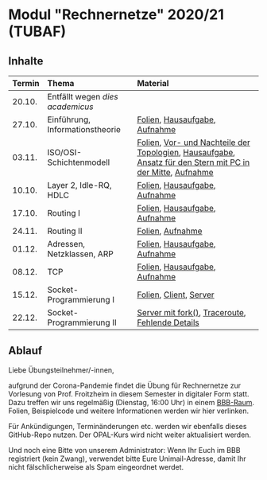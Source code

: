 # Modul "Rechnernetze" 2020/21 (TUBAF)

## Inhalte

| Termin              | Thema                             | Material                                                                               |
| :------------------ | :-------------------------------- | :------------------------------------------------------------------------------------- |
| 20.10.              | Entfällt wegen *dies academicus*  |                                                                                        |
| 27.10.              | Einführung, Informationstheorie   | [Folien](https://github.com/JayTee42/tubaf-rn-2020-21/blob/main/01-Informationstheorie/Folien.pdf), [Hausaufgabe](https://github.com/JayTee42/tubaf-rn-2020-21/blob/main/01-Informationstheorie/HA.pdf), [Aufnahme](https://teach.informatik.tu-freiberg.de/playback/presentation/2.0/playback.html?meetingId=e1de5adf5f8a28e92d09eae13ddf8339c94beb77-1603810643140)                              |
| 03.11.              | ISO/OSI-Schichtenmodell           | [Folien](https://github.com/JayTee42/tubaf-rn-2020-21/blob/main/02%20-%20ISO_OSI/Folien.pdf), [Vor- und Nachteile der Topologien](https://github.com/JayTee42/tubaf-rn-2020-21/blob/main/02%20-%20ISO_OSI/topos.txt), [Hausaufgabe](https://github.com/JayTee42/tubaf-rn-2020-21/blob/main/02%20-%20ISO_OSI/HA.pdf), [Ansatz für den Stern mit PC in der Mitte](https://github.com/JayTee42/tubaf-rn-2020-21/blob/main/02%20-%20ISO_OSI/Ansatz.md), [Aufnahme](https://teach.informatik.tu-freiberg.de/playback/presentation/2.0/playback.html?meetingId=e1de5adf5f8a28e92d09eae13ddf8339c94beb77-1604414862328)                                                                                  |
| 10.10.              | Layer 2, Idle-RQ, HDLC            | [Folien](https://github.com/JayTee42/tubaf-rn-2020-21/blob/main/03%20-%20Layer%202%2C%20Idle-RQ%2C%20HDLC/Folien.pdf), [Hausaufgabe](https://github.com/JayTee42/tubaf-rn-2020-21/blob/main/03%20-%20Layer%202%2C%20Idle-RQ%2C%20HDLC/HA.pdf), [Aufnahme](https://teach.informatik.tu-freiberg.de/playback/presentation/2.0/playback.html?meetingId=e1de5adf5f8a28e92d09eae13ddf8339c94beb77-1605019434962) |
| 17.10.              | Routing I            | [Folien](https://github.com/JayTee42/tubaf-rn-2020-21/blob/main/04%20-%20Routing%20I/Folien.pdf), [Hausaufgabe](https://github.com/JayTee42/tubaf-rn-2020-21/blob/main/04%20-%20Routing%20I/HA.pdf), [Aufnahme](https://teach.informatik.tu-freiberg.de/playback/presentation/2.0/playback.html?meetingId=e1de5adf5f8a28e92d09eae13ddf8339c94beb77-1605625195002) |
| 24.11.              | Routing II           | [Folien](https://github.com/JayTee42/tubaf-rn-2020-21/blob/main/05%20-%20Routing%20II/Folien.pdf), [Aufnahme](https://teach.informatik.tu-freiberg.de/playback/presentation/2.0/playback.html?meetingId=e1de5adf5f8a28e92d09eae13ddf8339c94beb77-1606230022991) |
| 01.12.              | Adressen, Netzklassen, ARP | [Folien](https://github.com/JayTee42/tubaf-rn-2020-21/blob/main/06%20-%20Adressen%2C%20Netzklassen%2C%20ARP/Folien.pdf), [Hausaufgabe](https://github.com/JayTee42/tubaf-rn-2020-21/blob/main/06%20-%20Adressen%2C%20Netzklassen%2C%20ARP/HA.pdf), [Aufnahme](https://teach.informatik.tu-freiberg.de/playback/presentation/2.0/playback.html?meetingId=e1de5adf5f8a28e92d09eae13ddf8339c94beb77-1606834721703) |
| 08.12.              | TCP | [Folien](https://github.com/JayTee42/tubaf-rn-2020-21/blob/main/07%20-%20TCP/Folien.pdf), [Hausaufgabe](https://github.com/JayTee42/tubaf-rn-2020-21/blob/main/07%20-%20TCP/HA.pdf), [Aufnahme](https://teach.informatik.tu-freiberg.de/playback/presentation/2.0/playback.html?meetingId=e1de5adf5f8a28e92d09eae13ddf8339c94beb77-1607439440034) |
| 15.12.              | Socket-Programmierung I | [Folien](https://github.com/JayTee42/tubaf-rn-2020-21/blob/main/08%20-%20Socket-Programmierung/Folien.pdf), [Client](https://github.com/JayTee42/tubaf-rn-2020-21/blob/main/08%20-%20Socket-Programmierung/tubaclt.c), [Server](https://github.com/JayTee42/tubaf-rn-2020-21/blob/main/08%20-%20Socket-Programmierung/tubasrv.c) |
| 22.12.              | Socket-Programmierung II | [Server mit fork()](https://github.com/JayTee42/tubaf-rn-2020-21/blob/main/09%20-%20Socket-Programmierung%20II/tubasrv.c), [Traceroute](https://github.com/JayTee42/tubaf-rn-2020-21/blob/main/09%20-%20Socket-Programmierung%20II/tubatracert.c), [Fehlende Details](https://github.com/JayTee42/tubaf-rn-2020-21/blob/main/09%20-%20Socket-Programmierung%20II/details.md) |

## Ablauf
Liebe Übungsteilnehmer/-innen,

aufgrund der Corona-Pandemie findet die Übung für Rechnernetze zur Vorlesung von Prof. Froitzheim in diesem Semester in digitaler Form statt. Dazu treffen wir uns regelmäßig (Dienstag, 16:00 Uhr) in einem [BBB-Raum](https://teach.informatik.tu-freiberg.de/b/jon-9eq-mpq-tz9). Folien, Beispielcode und weitere Informationen werden wir hier verlinken.

Für Ankündigungen, Terminänderungen etc. werden wir ebenfalls dieses GitHub-Repo nutzen. Der OPAL-Kurs wird nicht weiter aktualisiert werden.

Und noch eine Bitte von unserem Administrator: Wenn Ihr Euch im BBB registriert (kein Zwang), verwendet bitte Eure Unimail-Adresse, damit Ihr nicht fälschlicherweise als Spam eingeordnet werdet.
